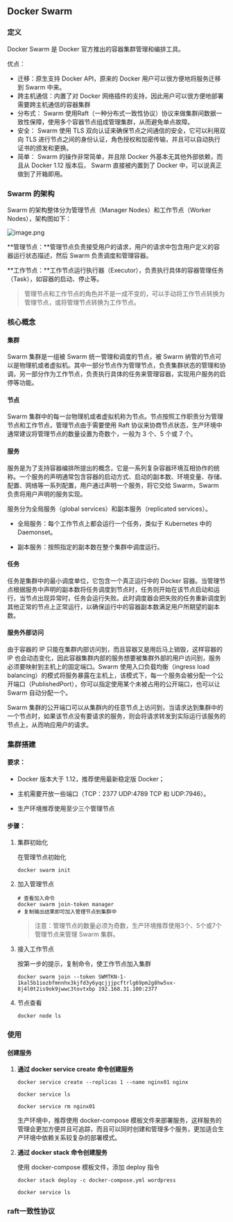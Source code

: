 ## Docker Swarm

### 定义

Docker Swarm 是 Docker 官方推出的容器集群管理和编排工具。

优点：

* 迁移：原生支持 Docker API，原来的 Docker 用户可以很方便地将服务迁移到 Swarm 中来。
* 跨主机通信：内置了对 Docker 网络插件的支持，因此用户可以很方便地部署需要跨主机通信的容器集群
* 分布式： Swarm 使用Raft（一种分布式一致性协议）协议来做集群间数据一致性保障，使用多个容器节点组成管理集群，从而避免单点故障。
* 安全： Swarm 使用 TLS 双向认证来确保节点之间通信的安全，它可以利用双向 TLS 进行节点之间的身份认证，角色授权和加密传输，并且可以自动执行证书的颁发和更换。
* 简单： Swarm 的操作非常简单，并且除 Docker 外基本无其他外部依赖，而且从 Docker 1.12 版本后， Swarm 直接被内置到了 Docker 中，可以说真正做到了开箱即用。

### Swarm 的架构

Swarm 的架构整体分为管理节点（Manager Nodes）和工作节点（Worker Nodes），架构图如下：

![image.png](https://s0.lgstatic.com/i/image/M00/67/E1/CgqCHl-iZxSAbYhzAABiA3_fQM8971.png)

**管理节点：**管理节点负责接受用户的请求，用户的请求中包含用户定义的容器运行状态描述，然后 Swarm 负责调度和管理容器。

**工作节点：**工作节点运行执行器（Executor），负责执行具体的容器管理任务（Task），如容器的启动、停止等。

> 管理节点和工作节点的角色并不是一成不变的，可以手动将工作节点转换为管理节点，或将管理节点转换为工作节点。

### 核心概念

#### 集群

Swarm 集群是一组被 Swarm 统一管理和调度的节点，被 Swarm 纳管的节点可以是物理机或者虚拟机。其中一部分节点作为管理节点，负责集群状态的管理和协调，另一部分作为工作节点，负责执行具体的任务来管理容器，实现用户服务的启停等功能。

#### 节点

Swarm 集群中的每一台物理机或者虚拟机称为节点。节点按照工作职责分为管理节点和工作节点，管理节点由于需要使用 Raft 协议来协商节点状态，生产环境中通常建议将管理节点的数量设置为奇数个，一般为 3 个、5 个或 7 个。

#### 服务

服务是为了支持容器编排所提出的概念，它是一系列复杂容器环境互相协作的统称。一个服务的声明通常包含容器的启动方式、启动的副本数、环境变量、存储、配置、网络等一系列配置，用户通过声明一个服务，将它交给 Swarm，Swarm 负责将用户声明的服务实现。

服务分为全局服务（global services）和副本服务（replicated services）。

* 全局服务：每个工作节点上都会运行一个任务，类似于 Kubernetes 中的 Daemonset。

* 副本服务：按照指定的副本数在整个集群中调度运行。

#### 任务

任务是集群中的最小调度单位，它包含一个真正运行中的 Docker 容器。当管理节点根据服务中声明的副本数将任务调度到节点时，任务则开始在该节点启动和运行，当节点出现异常时，任务会运行失败。此时调度器会把失败的任务重新调度到其他正常的节点上正常运行，以确保运行中的容器副本数满足用户所期望的副本数。

#### 服务外部访问

由于容器的 IP 只能在集群内部访问到，而且容器又是用后马上销毁，这样容器的 IP 也会动态变化，因此容器集群内部的服务想要被集群外部的用户访问到，服务必须要映射到主机上的固定端口。Swarm 使用入口负载均衡（ingress load balancing）的模式将服务暴露在主机上，该模式下，每一个服务会被分配一个公开端口（PublishedPort），你可以指定使用某个未被占用的公开端口，也可以让 Swarm 自动分配一个。

Swarm 集群的公开端口可以从集群内的任意节点上访问到，当请求达到集群中的一个节点时，如果该节点没有要请求的服务，则会将请求转发到实际运行该服务的节点上，从而响应用户的请求。

### **集群搭建**

#### 要求：

* Docker 版本大于 1.12，推荐使用最新稳定版 Docker；
* 主机需要开放一些端口（TCP：2377 UDP:4789 TCP 和 UDP:7946）。

* 生产环境推荐使用至少三个管理节点

#### 步骤：

1. 集群初始化

   在管理节点初始化

   ```shell
   docker swarm init
   ```

2. 加入管理节点

   ```shell
   # 查看加入命令
   docker swarm join-token manager
   # 复制输出结果即可加入管理节点到集群中
   ```

   > 注意：管理节点的数量必须为奇数，生产环境推荐使用3个、5个或7个管理节点来管理 Swarm 集群。

3. 接入工作节点

   按第一步的提示，复制命令，使工作节点加入集群

   ```shell
   docker swarm join --token SWMTKN-1-1kal5b1iozbfmnnhx3kjfd3y6yqcjjjpcftrlg69pm2g8hw5vx-8j4l0t2is9ok9jwwc3tovtxbp 192.168.31.100:2377
   ```

4. 节点查看

   ```shell
   docker node ls
   ```

### 使用

#### **创建服务**

1. **通过 docker service create 命令创建服务**

   ```shell
   docker service create --replicas 1 --name nginx01 nginx
   
   docker service ls
   
   docker service rm nginx01
   ```

   生产环境中，推荐使用 docker-compose 模板文件来部署服务，这样服务的管理会更加方便并且可追踪，而且可以同时创建和管理多个服务，更加适合生产环境中依赖关系较复杂的部署模式。

2. **通过 docker stack 命令创建服务**

   使用 docker-compose 模板文件，添加 deploy 指令

   ```shell
   docker stack deploy -c docker-compose.yml wordpress
   
   docker service ls
   ```

### raft一致性协议

